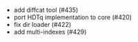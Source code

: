 - add diffcat tool (#435)
- port HDTq implementation to core (#420)
- fix dir loader (#422)
- add multi-indexes (#429)

